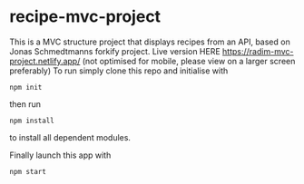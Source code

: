 # recipe-mvc-project
This is a MVC structure project that displays recipes from an API, based on Jonas Schmedtmanns forkify project.
Live version HERE https://radim-mvc-project.netlify.app/
(not optimised for mobile, please view on a larger screen preferably)
To run simply clone this repo and initialise with 
```
npm init
```

then run 
```
npm install
```
to install all dependent modules.

Finally launch this app with
```
npm start
```
